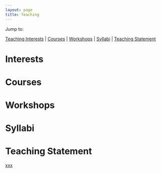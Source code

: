 ```yaml
---
layout: page
title: Teaching
---
```


Jump to:  
  
[Teaching Interests](https://crenteriam.github.io/teaching/#Interests) | [Courses](http://mattingram.net/teaching/#Courses) | [Workshops](http://mattingram.net/teaching/#Workshops) | [Syllabi](http://mattingram.net/teaching/#Syllabi) | [Teaching Statement](http://mattingram.net/teaching/#Statement)

# Interests

# Courses

# Workshops

# Syllabi

# Teaching Statement

[xxx](https://crenteriam.github.io/teaching/xx)

<!--stackedit_data:
eyJoaXN0b3J5IjpbLTE4MzA0OTA4NjBdfQ==
-->